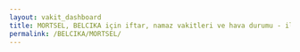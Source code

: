 ```yaml
---
layout: vakit_dashboard
title: MORTSEL, BELCIKA için iftar, namaz vakitleri ve hava durumu - ilçe/eyalet seç
permalink: /BELCIKA/MORTSEL/
---
```


<script type="text/javascript">
  var GLOBAL_COUNTRY = 'BELCIKA';
  var GLOBAL_CITY = 'MORTSEL';
  var GLOBAL_STATE = '';
  var lat = 72;
  var lon = 21;
</script>
